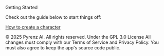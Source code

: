 Getting Started

Check out the guide below to start things off:

[How to create a character](./)

© 2025 Pyrenz AI. All rights reserved. Under the GPL 3.0 License
All changes must comply with our Terms of Service and Privacy Policy. You must also agree to keep the app's source code public.

